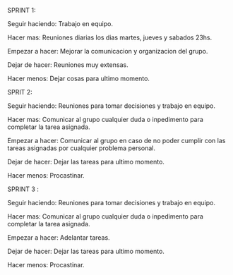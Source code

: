 SPRINT 1:

Seguir haciendo:  Trabajo en equipo.

Hacer mas: Reuniones diarias los dias martes, jueves y sabados 23hs.

Empezar a hacer: Mejorar la comunicacion y organizacion del grupo.

Dejar de hacer: Reuniones muy extensas.

Hacer menos: Dejar cosas para ultimo momento.

SPRIT 2:

Seguir haciendo:  Reuniones para tomar decisiones y trabajo en equipo.

Hacer mas: Comunicar al grupo cualquier duda o inpedimento para completar la tarea asignada.

Empezar a hacer: Comunicar al grupo en caso de no poder cumplir con las tareas asignadas por cualquier problema personal.

Dejar de hacer: Dejar las tareas para ultimo momento.

Hacer menos: Procastinar.




SPRINT 3 : 


Seguir haciendo: Reuniones para tomar decisiones y trabajo en equipo.

Hacer mas:  Comunicar al grupo cualquier duda o inpedimento para completar la tarea asignada.

Empezar a hacer: Adelantar tareas. 

Dejar de hacer: Dejar las tareas para ultimo momento.

Hacer menos: Procastinar.
